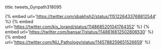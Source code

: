 title: tweets_Gynpath318095

{% embed url='https://twitter.com/sbakhsh2/status/1151226433768812544' %}
{% embed url='https://twitter.com/kis_lorand/status/1148685201041764352' %}
{% embed url='https://twitter.com/bansar7/status/1148616612502806530' %}
{% embed url='https://twitter.com/NU_Pathology/status/1145788259651526659' %}
